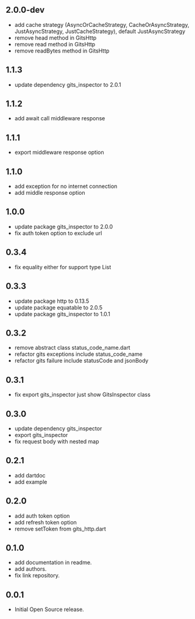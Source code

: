 ## 2.0.0-dev

- add cache strategy (AsyncOrCacheStrategy, CacheOrAsyncStrategy, JustAsyncStrategy, JustCacheStrategy), default JustAsyncStrategy
- remove head method in GitsHttp
- remove read method in GitsHttp
- remove readBytes method in GitsHttp

## 1.1.3

- update dependency gits_inspector to 2.0.1

## 1.1.2

- add await call middleware response

## 1.1.1

- export middleware response option

## 1.1.0

- add exception for no internet connection
- add middle response option

## 1.0.0

- update package gits_inspector to 2.0.0
- fix auth token option to exclude url

## 0.3.4

- fix equality either for support type List

## 0.3.3

- update package http to 0.13.5
- update package equatable to 2.0.5
- update package gits_inspector to 1.0.1

## 0.3.2

- remove abstract class status_code_name.dart
- refactor gits exceptions include status_code_name
- refactor gits failure include statusCode and jsonBody

## 0.3.1

- fix export gits_inspector just show GitsInspector class

## 0.3.0

- update dependency gits_inspector
- export gits_inspector
- fix request body with nested map

## 0.2.1

- add dartdoc
- add example

## 0.2.0

- add auth token option
- add refresh token option
- remove setToken from gits_http.dart

## 0.1.0

- add documentation in readme.
- add authors.
- fix link repository.

## 0.0.1

- Initial Open Source release.
